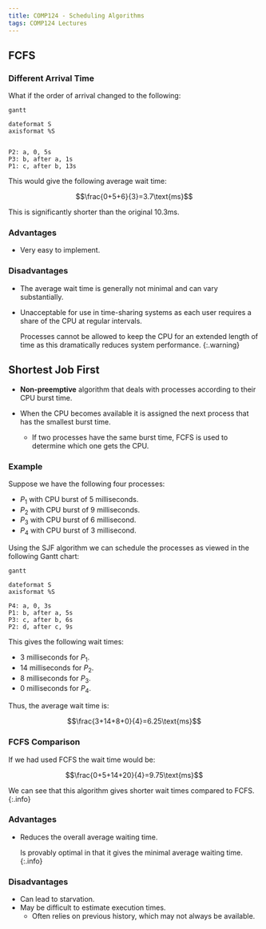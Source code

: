 ```yaml
---
title: COMP124 - Scheduling Algorithms
tags: COMP124 Lectures
---
```


## FCFS
### Different Arrival Time
What if the order of arrival changed to the following:

```mermaid
gantt

dateformat S
axisformat %S


P2: a, 0, 5s
P3: b, after a, 1s
P1: c, after b, 13s
```

This would give the following average wait time:

$$\frac{0+5+6}{3}=3.7\text{ms}$$

This is significantly shorter than the original 10.3ms.

### Advantages
* Very easy to implement.

### Disadvantages
* The average wait time is generally not minimal and can vary substantially.
* Unacceptable for use in time-sharing systems as each user requires a share of the CPU at regular intervals.
	
	Processes cannot be allowed to keep the CPU for an extended length of time as this dramatically reduces system performance.
	{:.warning}
	
## Shortest Job First
* **Non-preemptive** algorithm that deals with processes according to their CPU burst time.

* When the CPU becomes available it is assigned the next process that has the smallest burst time.
	* If two processes have the same burst time, FCFS is used to determine which one gets the CPU.
	
### Example
Suppose we have the following four processes:

* $P_1$ with CPU burst of 5 milliseconds.
* $P_2$ with CPU burst of 9 milliseconds.
* $P_3$ with CPU burst of 6 millisecond.
* $P_4$ with CPU burst of 3 millisecond.

Using the SJF algorithm we can schedule the processes as viewed in the following Gantt chart:

```mermaid
gantt

dateformat S
axisformat %S

P4: a, 0, 3s
P1: b, after a, 5s
P3: c, after b, 6s
P2: d, after c, 9s
```

This gives the following wait times:

* 3 milliseconds for $P_1$.
* 14 milliseconds for $P_2$.
* 8 milliseconds for $P_3$.
* 0 milliseconds for $P_4$.


Thus, the average wait time is:

$$\frac{3+14+8+0}{4}=6.25\text{ms}$$

### FCFS Comparison
If we had used FCFS the wait time would be:

$$\frac{0+5+14+20}{4}=9.75\text{ms}$$

We can see that this algorithm gives shorter wait times compared to FCFS.
{:.info}

### Advantages
* Reduces the overall average waiting time.

	Is provably optimal in that it gives the minimal average waiting time.
	{:.info}

### Disadvantages
* Can lead to starvation.
* May be difficult to estimate execution times.
	* Often relies on previous history, which may not always be available.
